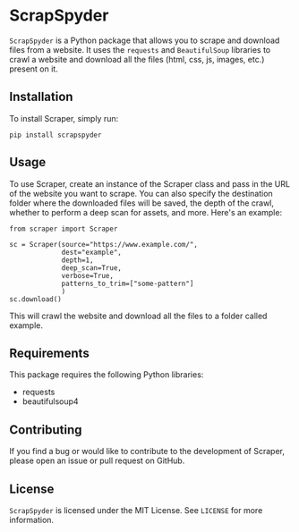 # ScrapSpyder
`ScrapSpyder` is a Python package that allows you to scrape and download files from a website. It uses the `requests` and `BeautifulSoup` libraries to crawl a website and download all the files (html, css, js, images, etc.) present on it.

## Installation
To install Scraper, simply run:
```
pip install scrapspyder
```

## Usage
To use Scraper, create an instance of the Scraper class and pass in the URL of the website you want to scrape. You can also specify the destination folder where the downloaded files will be saved, the depth of the crawl, whether to perform a deep scan for assets, and more. Here's an example:

```
from scraper import Scraper

sc = Scraper(source="https://www.example.com/",
             dest="example",
             depth=1,
             deep_scan=True,
             verbose=True,
             patterns_to_trim=["some-pattern"]
             )
sc.download()
```

This will crawl the website and download all the files to a folder called example.

## Requirements
This package requires the following Python libraries:
- requests
- beautifulsoup4

## Contributing
If you find a bug or would like to contribute to the development of Scraper, please open an issue or pull request on GitHub.

## License
`ScrapSpyder` is licensed under the MIT License. See `LICENSE` for more information.

